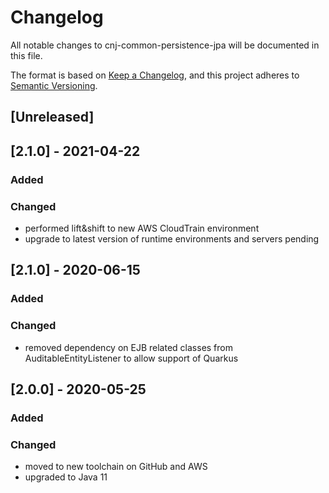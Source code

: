 # Changelog
All notable changes to cnj-common-persistence-jpa will be documented in this file.

The format is based on [Keep a Changelog](https://keepachangelog.com/en/1.0.0/),
and this project adheres to [Semantic Versioning](https://semver.org/spec/v2.0.0.html).

## [Unreleased]

## [2.1.0] - 2021-04-22
### Added
### Changed
- performed lift&shift to new AWS CloudTrain environment
- upgrade to latest version of runtime environments and servers pending

## [2.1.0] - 2020-06-15
### Added
### Changed
- removed dependency on EJB related classes from AuditableEntityListener to allow support of Quarkus

## [2.0.0] - 2020-05-25
### Added
### Changed
- moved to new toolchain on GitHub and AWS
- upgraded to Java 11
